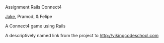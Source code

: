 Assignment Rails Connect4

[Jake](https://github.com/jtingley/assignment_rails_connect4/), Pramod, & Felipe

A Connect4 game using Rails

A descriptively named link from the project to http://vikingcodeschool.com
